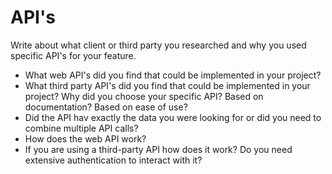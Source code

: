 # API's

Write about what client or third party you researched and why you used specific API's for your feature.

- What web API's did you find that could be implemented in your project?
- What third party API's did you find that could be implemented in your project? Why did you choose your specific API? Based on documentation? Based on ease of use?
- Did the API hav exactly the data you were looking for or did you need to combine multiple API calls?
- How does the web API work?
- If you are using a third-party API how does it work? Do you need extensive authentication to interact with it?
